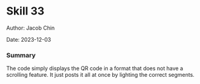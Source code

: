 #  Skill 33

Author: Jacob Chin

Date: 2023-12-03


### Summary
The code simply displays the QR code in a format that does not have a scrolling feature. It just posts it all at once by lighting the correct segments.
